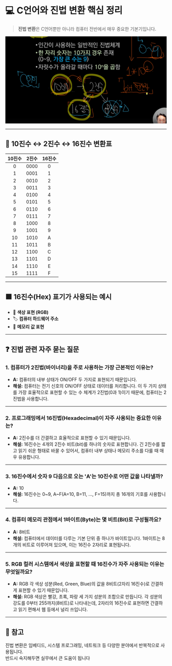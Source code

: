 # 💻 C언어와 진법 변환 핵심 정리

> **진법 변환**은 C언어뿐만 아니라 컴퓨터 전반에서 매우 중요한 기본기입니다.

![진법 변환 이미지](img.png)

---

## 🔢 10진수 ↔ 2진수 ↔ 16진수 변환표

| 10진수 | 2진수  | 16진수 |
| :----: | :----: | :----: |
|   0    | 0000   |   0    |
|   1    | 0001   |   1    |
|   2    | 0010   |   2    |
|   3    | 0011   |   3    |
|   4    | 0100   |   4    |
|   5    | 0101   |   5    |
|   6    | 0110   |   6    |
|   7    | 0111   |   7    |
|   8    | 1000   |   8    |
|   9    | 1001   |   9    |
|  10    | 1010   |   A    |
|  11    | 1011   |   B    |
|  12    | 1100   |   C    |
|  13    | 1101   |   D    |
|  14    | 1110   |   E    |
|  15    | 1111   |   F    |

---

## 🟪 16진수(Hex) 표기가 사용되는 예시

- 🎨 **색상 표현 (RGB)**
- 🏷️ **컴퓨터 하드웨어 주소**
- 💾 **메모리 값 표현**

---

## ❓ 진법 관련 자주 묻는 질문

### 1. 컴퓨터가 2진법(바이너리)을 주로 사용하는 가장 근본적인 이유는?

- **A:** 컴퓨터의 내부 상태가 ON/OFF 두 가지로 표현되기 때문입니다.
- **해설:** 컴퓨터는 전기 신호의 ON/OFF 상태로 데이터를 처리합니다. 이 두 가지 상태를 가장 효율적으로 표현할 수 있는 수 체계가 2진법(0과 1)이기 때문에, 컴퓨터는 2진법을 사용합니다.

---

### 2. 프로그래밍에서 16진법(Hexadecimal)이 자주 사용되는 중요한 이유는?

- **A:** 2진수를 더 간결하고 효율적으로 표현할 수 있기 때문입니다.
- **해설:** 16진수는 4개의 2진수 비트(bit)를 하나의 숫자로 표현합니다. 긴 2진수를 짧고 읽기 쉬운 형태로 바꿀 수 있어서, 컴퓨터 내부 상태나 메모리 주소를 다룰 때 매우 유용합니다.

---

### 3. 16진수에서 숫자 9 다음으로 오는 'A'는 10진수로 어떤 값을 나타낼까?

- **A:** 10
- **해설:** 16진수는 0~9, A~F(A=10, B=11, ..., F=15)까지 총 16개의 기호를 사용합니다.

---

### 4. 컴퓨터 메모리 관점에서 1바이트(Byte)는 몇 비트(Bit)로 구성될까요?

- **A:** 8비트
- **해설:** 컴퓨터에서 데이터를 다루는 기본 단위 중 하나가 바이트입니다. 1바이트는 8개의 비트로 이루어져 있으며, 이는 16진수 2자리로 표현됩니다.

---

### 5. RGB 컬러 시스템에서 색상을 표현할 때 16진수가 자주 사용되는 이유는 무엇일까요?

- **A:** RGB 각 색상 성분(Red, Green, Blue)의 값을 8비트(2자리 16진수)로 간결하게 표현할 수 있기 때문입니다.
- **해설:** RGB 색상은 빨강, 초록, 파랑 세 가지 성분의 조합으로 만듭니다. 각 성분의 강도를 0부터 255까지(8비트)로 나타내는데, 2자리의 16진수로 표현하면 간결하고 읽기 편해서 웹 등에서 널리 쓰입니다.

---

## 📝 참고

진법 변환은 임베디드, 시스템 프로그래밍, 네트워크 등 다양한 분야에서 반복적으로 사용됩니다.  
반드시 숙지해두면 실무에서 큰 도움이 됩니다
